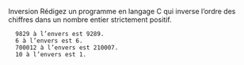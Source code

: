 Inversion
  Rédigez un programme en langage C qui inverse l’ordre des chiffres dans un nombre entier strictement positif.

      9829 à l’envers est 9289.
      6 à l’envers est 6.
      700012 à l’envers est 210007. 
      10 à l’envers est 1.
